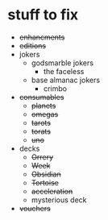 # stuff to fix
- ~~enhancments~~
- ~~editions~~
- jokers
  - godsmarble jokers
    - the faceless
  - base almanac jokers
    - crimbo
- ~~consumables~~
  - ~~planets~~
  - ~~omegas~~
  - ~~tarots~~
  - ~~torats~~
  - ~~uno~~
- decks
  - ~~Orrery~~
  - ~~Week~~
  - ~~Obsidian~~
  - ~~Tortoise~~
  - ~~acceleration~~
  - mysterious deck
- ~~vouchers~~
